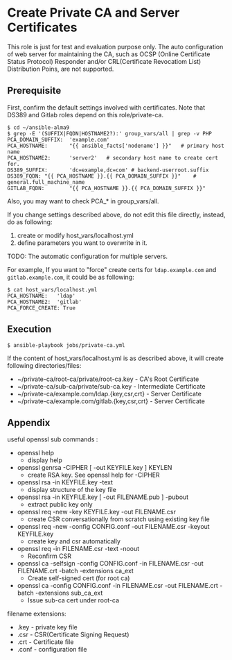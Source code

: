 # Create Private CA and Server Certificates

This role is just for test and evaluation purpose only.
The auto configuration of web server for maintaining the CA, such as OCSP (Online Certificate Status Protocol) Responder and/or CRL(Certificate Revocatiom List) Distribution Poins, are not supported.

## Prerequisite

First, confirm the default settings involved with certificates. Note that DS389 and Gitlab roles depend on this role/private-ca.

```
$ cd ~/ansible-alma9
$ grep -E '(SUFFIX|FQDN|HOSTNAME2?):' group_vars/all | grep -v PHP
PCA_DOMAIN_SUFFIX:  'example.com'
PCA_HOSTNAME:       "{{ ansible_facts['nodename'] }}"   # primary host name
PCA_HOSTNAME2:      'server2'   # secondary host name to create cert for.
DS389_SUFFIX:       'dc=example,dc=com' # backend-userroot.suffix
DS389_FQDN: "{{ PCA_HOSTNAME }}.{{ PCA_DOMAIN_SUFFIX }}"    # general.full_machine_name
GITLAB_FQDN:        "{{ PCA_HOSTNAME }}.{{ PCA_DOMAIN_SUFFIX }}"
```

Also, you may want to check PCA_* in group_vars/all.

If you change settings described above, do not edit this file directly, instead, do as following:

1. create or modify host_vars/localhost.yml
2. define parameters you want to overwrite in it.

TODO: The automatic configuration for multiple servers.

For example, If you want to "force" create certs for `ldap.example.com` and `gitlab.example.com`, it could be as following:

```
$ cat host_vars/localhost.yml
PCA_HOSTNAME:   'ldap'
PCA_HOSTNAME2:  'gitlab'
PCA_FORCE_CREATE: True
```
## Execution

```
$ ansible-playbook jobs/private-ca.yml
```

If the content of host_vars/localhost.yml is as described above, it will create following directories/files:

- ~/private-ca/root-ca/private/root-ca.key - CA's Root Certificate
- ~/private-ca/sub-ca/private/sub-ca.key - Intermediate Certificate
- ~/private-ca/example.com/ldap.{key,csr,crt} - Server Certificate
- ~/private-ca/example.com/gitlab.{key,csr,crt} - Server Certificate

## Appendix

useful openssl sub commands :

- openssl help 
    - display help
- openssl genrsa -CIPHER [ -out KEYFILE.key ] KEYLEN 
    - create RSA key. See openssl help for -CIPHER
- openssl rsa -in KEYFILE.key -text 
    - display structure of the key file
- openssl rsa -in KEYFILE.key [ -out FILENAME.pub ] -pubout 
    - extract public key only
- openssl req -new -key KEYFILE.key -out FILENAME.csr 
    - create CSR conversationally from scratch using existing key file
- openssl req -new -config CONFIG.conf -out FILENAME.csr -keyout KEYFILE.key
    - create key and csr automatically
- openssl req -in FILENAME.csr -text -noout 
    - Reconfirm CSR
- openssl ca -selfsign -config CONFIG.conf -in FILENAME.csr -out FILENAME.crt -batch -extensions ca_ext
    - Create self-signed cert (for root ca)
- openssl ca -config CONFIG.conf -in FILENAME.csr -out FILENAME.crt -batch -extensions sub_ca_ext
    - Issue sub-ca cert under root-ca

filename extensions:

- .key - private key file
- .csr - CSR(Certificate Signing Request)
- .crt - Certificate file
- .conf - configuration file